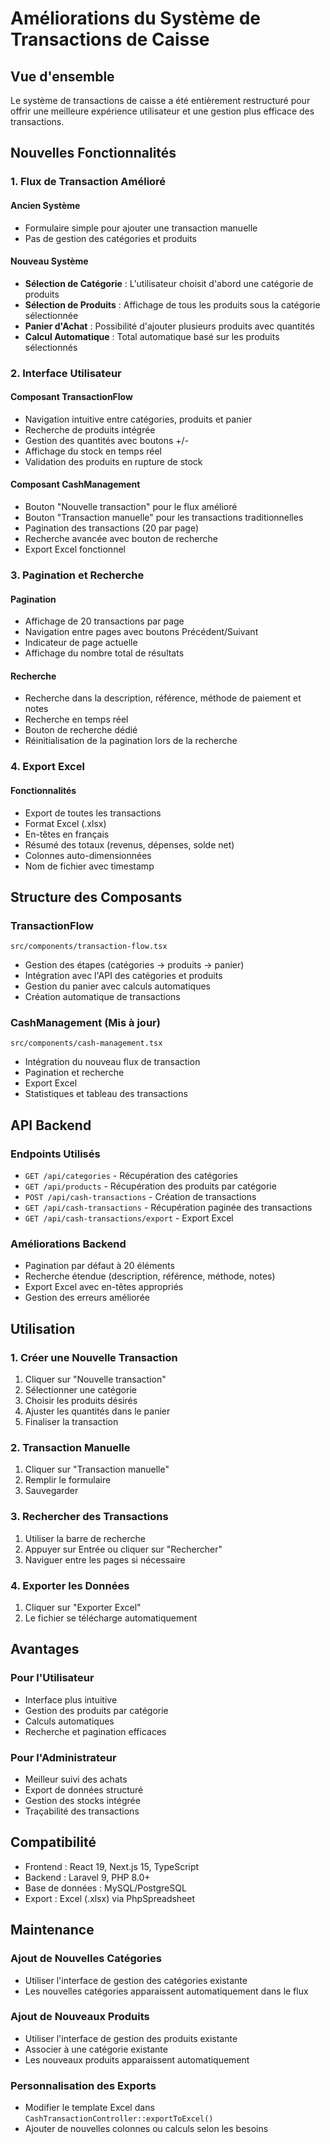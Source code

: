# Améliorations du Système de Transactions de Caisse

## Vue d'ensemble

Le système de transactions de caisse a été entièrement restructuré pour offrir une meilleure expérience utilisateur et une gestion plus efficace des transactions.

## Nouvelles Fonctionnalités

### 1. Flux de Transaction Amélioré

#### Ancien Système
- Formulaire simple pour ajouter une transaction manuelle
- Pas de gestion des catégories et produits

#### Nouveau Système
- **Sélection de Catégorie** : L'utilisateur choisit d'abord une catégorie de produits
- **Sélection de Produits** : Affichage de tous les produits sous la catégorie sélectionnée
- **Panier d'Achat** : Possibilité d'ajouter plusieurs produits avec quantités
- **Calcul Automatique** : Total automatique basé sur les produits sélectionnés

### 2. Interface Utilisateur

#### Composant TransactionFlow
- Navigation intuitive entre catégories, produits et panier
- Recherche de produits intégrée
- Gestion des quantités avec boutons +/-
- Affichage du stock en temps réel
- Validation des produits en rupture de stock

#### Composant CashManagement
- Bouton "Nouvelle transaction" pour le flux amélioré
- Bouton "Transaction manuelle" pour les transactions traditionnelles
- Pagination des transactions (20 par page)
- Recherche avancée avec bouton de recherche
- Export Excel fonctionnel

### 3. Pagination et Recherche

#### Pagination
- Affichage de 20 transactions par page
- Navigation entre pages avec boutons Précédent/Suivant
- Indicateur de page actuelle
- Affichage du nombre total de résultats

#### Recherche
- Recherche dans la description, référence, méthode de paiement et notes
- Recherche en temps réel
- Bouton de recherche dédié
- Réinitialisation de la pagination lors de la recherche

### 4. Export Excel

#### Fonctionnalités
- Export de toutes les transactions
- Format Excel (.xlsx)
- En-têtes en français
- Résumé des totaux (revenus, dépenses, solde net)
- Colonnes auto-dimensionnées
- Nom de fichier avec timestamp

## Structure des Composants

### TransactionFlow
```
src/components/transaction-flow.tsx
```
- Gestion des étapes (catégories → produits → panier)
- Intégration avec l'API des catégories et produits
- Gestion du panier avec calculs automatiques
- Création automatique de transactions

### CashManagement (Mis à jour)
```
src/components/cash-management.tsx
```
- Intégration du nouveau flux de transaction
- Pagination et recherche
- Export Excel
- Statistiques et tableau des transactions

## API Backend

### Endpoints Utilisés
- `GET /api/categories` - Récupération des catégories
- `GET /api/products` - Récupération des produits par catégorie
- `POST /api/cash-transactions` - Création de transactions
- `GET /api/cash-transactions` - Récupération paginée des transactions
- `GET /api/cash-transactions/export` - Export Excel

### Améliorations Backend
- Pagination par défaut à 20 éléments
- Recherche étendue (description, référence, méthode, notes)
- Export Excel avec en-têtes appropriés
- Gestion des erreurs améliorée

## Utilisation

### 1. Créer une Nouvelle Transaction
1. Cliquer sur "Nouvelle transaction"
2. Sélectionner une catégorie
3. Choisir les produits désirés
4. Ajuster les quantités dans le panier
5. Finaliser la transaction

### 2. Transaction Manuelle
1. Cliquer sur "Transaction manuelle"
2. Remplir le formulaire
3. Sauvegarder

### 3. Rechercher des Transactions
1. Utiliser la barre de recherche
2. Appuyer sur Entrée ou cliquer sur "Rechercher"
3. Naviguer entre les pages si nécessaire

### 4. Exporter les Données
1. Cliquer sur "Exporter Excel"
2. Le fichier se télécharge automatiquement

## Avantages

### Pour l'Utilisateur
- Interface plus intuitive
- Gestion des produits par catégorie
- Calculs automatiques
- Recherche et pagination efficaces

### Pour l'Administrateur
- Meilleur suivi des achats
- Export de données structuré
- Gestion des stocks intégrée
- Traçabilité des transactions

## Compatibilité

- Frontend : React 19, Next.js 15, TypeScript
- Backend : Laravel 9, PHP 8.0+
- Base de données : MySQL/PostgreSQL
- Export : Excel (.xlsx) via PhpSpreadsheet

## Maintenance

### Ajout de Nouvelles Catégories
- Utiliser l'interface de gestion des catégories existante
- Les nouvelles catégories apparaissent automatiquement dans le flux

### Ajout de Nouveaux Produits
- Utiliser l'interface de gestion des produits existante
- Associer à une catégorie existante
- Les nouveaux produits apparaissent automatiquement

### Personnalisation des Exports
- Modifier le template Excel dans `CashTransactionController::exportToExcel()`
- Ajouter de nouvelles colonnes ou calculs selon les besoins
